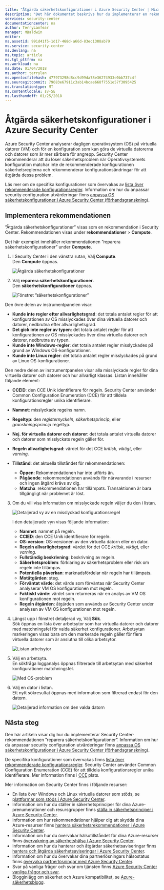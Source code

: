 ```yaml
---
title: "Åtgärda säkerhetskonfigurationer i Azure Security Center | Microsoft Docs"
description: "Det här dokumentet beskrivs hur du implementerar en rekommendation för Azure Security Center, ”reparera säkerhetskonfigurationer”."
services: security-center
documentationcenter: na
author: TerryLanfear
manager: MBaldwin
editor: 
ms.assetid: 991d41f5-1d17-468d-a66d-83ec1308ab79
ms.service: security-center
ms.devlang: na
ms.topic: article
ms.tgt_pltfrm: na
ms.workload: na
ms.date: 01/04/2018
ms.author: terrylan
ms.openlocfilehash: 477973298d8cc9d99da78e36274933e0bb737c4f
ms.sourcegitcommit: 79683e67911c3ab14bcae668f7551e57f3095425
ms.translationtype: MT
ms.contentlocale: sv-SE
ms.lasthandoff: 01/25/2018
---
```

# <a name="remediate-security-configurations-in-azure-security-center"></a>Åtgärda säkerhetskonfigurationer i Azure Security Center
Azure Security Center analyserar dagligen operativsystem (OS) på virtuella datorer (VM) och för en konfiguration som kan göra de virtuella datorerna och datorer som är mer sårbara för angrepp. Security Center rekommenderar att du löser säkerhetsproblem när Operativsystemets konfiguration matchar inte de rekommenderade konfigurationen säkerhetsreglerna och rekommenderar konfigurationsändringar för att åtgärda dessa problem.

Läs mer om de specifika konfigurationer som övervakas av [lista över rekommenderade konfigurationsregler](https://gallery.technet.microsoft.com/Azure-Security-Center-a789e335). Information om hur du anpassar security configuration utvärderingar finns [anpassa OS säkerhetskonfigurationer i Azure Security Center (förhandsgranskning)](security-center-customize-os-security-config.md).

## <a name="implement-the-recommendation"></a>Implementera rekommendationen
”Åtgärda säkerhetskonfigurationer” visas som en rekommendation i Security Center. Rekommendationen visas under **rekommendationer** > **Compute**.

Det här exemplet innehåller rekommendationen ”reparera säkerhetskonfigurationer” under **Compute**.
1. I Security Center i den vänstra rutan, Välj **Compute**.  
  Den **Compute** öppnas.

   ![Åtgärda säkerhetskonfigurationer][1]

2. Välj **reparera säkerhetskonfigurationer**.  
  Den **säkerhetskonfigurationer** öppnas.

   ![Fönstret ”säkerhetskonfigurationer”][2]

  Den övre delen av instrumentpanelen visar:

  - **Kunde inte regler efter allvarlighetsgrad**: det totala antalet regler för att konfigurationen av OS misslyckades över dina virtuella datorer och datorer, nedbrutna efter allvarlighetsgrad.
  - **Det gick inte regler av typen**: det totala antalet regler för att konfigurationen av OS misslyckades över dina virtuella datorer och datorer, nedbrutna av typen.
  - **Kunde inte Windows-regler**: det totala antalet regler misslyckades på grund av Windows OS-konfigurationer.
  - **Kunde inte Linux regler**: det totala antalet regler misslyckades på grund av Linux OS-konfigurationer.

  Den nedre delen av instrumentpanelen visar alla misslyckade regler för dina virtuella datorer och datorer och hur allvarligt klassas. Listan innehåller följande element:

  - **CCEID**: den CCE Unik identifierare för regeln. Security Center använder Common Configuration Enumeration (CCE) för att tilldela konfigurationsregler unika identifierare.
  - **Namnet**: misslyckade regelns namn.
  - **Regeltyp**: den *registernyckeln*, *säkerhetsprincip*, eller *granskningsprincip* regeltyp.
  - **Nej. för virtuella datorer och datorer**: det totala antalet virtuella datorer och datorer som misslyckats regeln gäller för.
  - **Regeln allvarlighetsgrad**: värdet för det CCE *kritisk*, *viktigt*, eller *varning*.
  - **Tillstånd**: det aktuella tillståndet för rekommendationen:

    - **Öppen**: Rekommendationen har inte utförts än.
    - **Pågående**: rekommendationen används för närvarande i resurser och ingen åtgärd krävs av dig.
    - **Matcha**: rekommendationen har tillämpats. Transaktionen är bara tillgängligt när problemet är löst.

3. Om du vill visa information om misslyckade regeln väljer du den i listan.

   ![Detaljerad vy av en misslyckad konfigurationsregel][3]

   I den detaljerade vyn visas följande information:

   - **Namnet**: namnet på regeln.
   - **CCIED**: den CCE Unik identifierare för regeln.
   - **OS-version**: OS-versionen av den virtuella datorn eller en dator.
   - **Regeln allvarlighetsgrad**: värdet för det CCE *kritisk*, *viktigt*, eller *varning*.
   - **Fullständig beskrivning**: beskrivning av regeln.
   - **Säkerhetsproblem**: förklaring av säkerhetsproblem eller risk om regeln inte tillämpas.
   - **Potentiella påverkan**: marknadsfördelar när regeln har tillämpats.
   - **Motåtgärden**: steg.
   - **Förväntat värde**: det värde som förväntas när Security Center analyserar VM OS konfigurationen mot regeln.
   - **Faktiskt värde**: värdet som returneras när en analys av VM OS konfigurationen mot regeln.
   - **Regeln åtgärden**: åtgärden som används av Security Center under analysen av VM OS konfigurationen mot regeln.

4. Längst upp i fönstret detaljerad vy, Välj **Sök**.  
  Sök öppnas en lista över arbetsytor som har virtuella datorer och datorer med matchningsfel för valda säkerhet konfigurationer. Arbetsytan markeringen visas bara om den markerade regeln gäller för flera virtuella datorer som är anslutna till olika arbetsytor.

   ![Listan arbetsytor][4]

5. Välj en arbetsyta.  
  En sökfråga logganalys öppnas filtrerade till arbetsytan med säkerhet konfigurationer matchningsfel.

   ![Med OS-problem][5]

6. Välj en dator i listan.  
  Ett nytt sökresultat öppnas med information som filtrerad endast för den datorn.

   ![Detaljerad information om den valda datorn][6]

## <a name="next-steps"></a>Nästa steg
Den här artikeln visar dig hur du implementerar Security Center-rekommendationen ”reparera säkerhetskonfigurationer”. Information om hur du anpassar security configuration utvärderingar finns [anpassa OS säkerhetskonfigurationer i Azure Security Center (förhandsgranskning)](security-center-customize-os-security-config.md).

De specifika konfigurationer som övervakas finns [lista över rekommenderade konfigurationsregler](https://gallery.technet.microsoft.com/Azure-Security-Center-a789e335). Security Center använder Common Configuration Enumeration (CCE) för att tilldela konfigurationsregler unika identifierare. Mer information finns i [CCE](https://nvd.nist.gov/cce/index.cfm) plats.

Mer information om Security Center finns i följande resurser:

* En lista över Windows och Linux virtuella datorer som stöds, se [plattformar som stöds i Azure Security Center](security-center-os-coverage.md). 
* Information om hur du ställer in säkerhetsprinciper för dina Azure-prenumerationer och resursgrupper finns [ställa in säkerhetsprinciper i Azure Security Center](security-center-policies.md). 
* Information om hur rekommendationer hjälper dig att skydda dina Azure-resurser finns [hantera säkerhetsrekommendationer i Azure Security Center](security-center-recommendations.md). 
* Information om hur du övervakar hälsotillståndet för dina Azure-resurser finns [övervakning av säkerhetshälsa i Azure Security Center](security-center-monitoring.md). 
* Information om hur du hanterar och åtgärdar säkerhetsaviseringar finns [hantera och åtgärda säkerhetsaviseringar i Azure Security Center](security-center-managing-and-responding-alerts.md).
* Information om hur du övervakar dina partnerlösningars hälsostatus finns [övervaka partnerlösningar med Azure Security Center](security-center-partner-solutions.md).
* Svar på vanliga frågor och svar om tjänsten finns [Azure Security Center vanliga frågor och svar](security-center-faq.md).
* Blogginlägg om säkerhet och Azure kompatibilitet, se [Azure-säkerhetsblogg](http://blogs.msdn.com/b/azuresecurity/).

<!--Image references-->
[1]: ./media/security-center-remediate-os-vulnerabilities/compute-blade.png
[2]:./media/security-center-remediate-os-vulnerabilities/os-vulnerabilities.png
[3]: ./media/security-center-remediate-os-vulnerabilities/vulnerability-details.png
[4]: ./media/security-center-remediate-os-vulnerabilities/search.png
[5]: ./media/security-center-remediate-os-vulnerabilities/log-search.png
[6]: ./media/security-center-remediate-os-vulnerabilities/search-results.png
